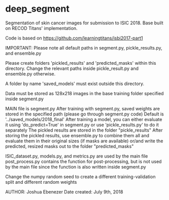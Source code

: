 # deep_segment
Segmentation of skin cancer images for submission to ISIC 2018. Base built on RECOD Titans' implementation.

Code is based on https://github.com/learningtitans/isbi2017-part1

IMPORTANT: Please note all default paths in segment.py, pickle_results.py, and ensemble.py

Please create folders 'pickled_results' and 'predicted_masks' within this directory. Change the relevant paths inside pickle_result.py and ensemble.py otherwise.

A folder by name 'saved_models' must exist outside this directory.

Data must be stored as 128x218 images in the base training folder specified inside segment.py

MAIN file is segment.py
After training with segment.py, saved weights are stored in the specified path (please go through segment.py code) Default is '../saved_models/2018_final'
After training a model, you can either evaluate it using 'do_predict=True' in segment.py or use 'pickle_results.py' to do it separately
The pickled results are stored in the folder "pickle_results"
After storing the pickled results, use ensemble.py to combine them all and evaluate them in their original sizes (if masks are available) or/and write the predicted, resized masks out to the folder "predicted_masks"

ISIC_dataset.py, models.py, and metrics.py are used by the main file
post_process.py contains the function for post-processing, but is not used by the main file since the function is also written inside segment.py

Change the numpy random seed to create a different training-validation split and different random weights

AUTHOR: Joshua Ebenezer
Date created: July 9th, 2018
